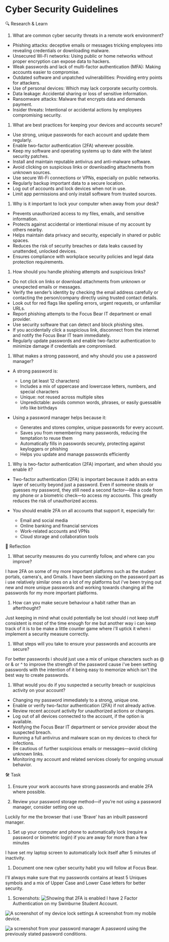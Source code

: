 # Cyber Security Guidelines

🔍 Research & Learn

1. What are common cyber security threats in a remote work environment?

- Phishing attacks: deceptive emails or messages tricking employees into
  revealing credentials or downloading malware.
- Unsecured Wi-Fi networks: Using public or home networks without proper
  encryption can expose data to hackers.
- Weak passwords and lack of multi-factor authentication (MFA): Making accounts
  easier to compromise.
- Outdated software and unpatched vulnerabilities: Providing entry points for
  attackers.
- Use of personal devices: Which may lack corporate security controls.
- Data leakage: Accidental sharing or loss of sensitive information.
- Ransomware attacks: Malware that encrypts data and demands payment.
- Insider threats: Intentional or accidental actions by employees compromising
  security.

1. What are best practices for keeping your devices and accounts secure?

- Use strong, unique passwords for each account and update them regularly.
- Enable two-factor authentication (2FA) wherever possible.
- Keep my software and operating systems up to date with the latest security
  patches.
- Install and maintain reputable antivirus and anti-malware software.
- Avoid clicking on suspicious links or downloading attachments from unknown
  sources.
- Use secure Wi-Fi connections or VPNs, especially on public networks.
- Regularly backup important data to a secure location.
- Log out of accounts and lock devices when not in use.
- Limit app permissions and only install software from trusted sources.

1. Why is it important to lock your computer when away from your desk?

- Prevents unauthorized access to my files, emails, and sensitive information.
- Protects against accidental or intentional misuse of my account by others
  nearby.
- Helps maintain data privacy and security, especially in shared or public
  spaces.
- Reduces the risk of security breaches or data leaks caused by unattended,
  unlocked devices.
- Ensures compliance with workplace security policies and legal data protection
  requirements.

1. How should you handle phishing attempts and suspicious links?

- Do not click on links or download attachments from unknown or unexpected
  emails or messages.
- Verify the sender’s identity by checking the email address carefully or
  contacting the person/company directly using trusted contact details.
- Look out for red flags like spelling errors, urgent requests, or unfamiliar
  URLs.
- Report phishing attempts to the Focus Bear IT department or email provider.
- Use security software that can detect and block phishing sites.
- If you accidentally click a suspicious link, disconnect from the internet and
  notify the Focus Bear IT team immediately.
- Regularly update passwords and enable two-factor authentication to minimize
  damage if credentials are compromised.

1. What makes a strong password, and why should you use a password manager?

- A strong password is:
  - Long (at least 12 characters)
  - Includes a mix of uppercase and lowercase letters, numbers, and special
    characters
  - Unique: not reused across multiple sites
  - Unpredictable: avoids common words, phrases, or easily guessable info like
    birthdays

- Using a password manager helps because it:
  - Generates and stores complex, unique passwords for every account.
  - Saves you from remembering many passwords, reducing the temptation to reuse
    them
  - Automatically fills in passwords securely, protecting against keyloggers or
    phishing
  - Helps you update and manage passwords efficiently

1. Why is two-factor authentication (2FA) important, and when should you enable
   it?

- Two-factor authentication (2FA) is important because it adds an extra layer of
  security beyond just a password. Even if someone steals or guesses my
  password, they still need a second factor—like a code from my phone or a
  biometric check—to access my accounts. This greatly reduces the risk of
  unauthorized access.

- You should enable 2FA on all accounts that support it, especially for:
  - Email and social media
  - Online banking and financial services
  - Work-related accounts and VPNs
  - Cloud storage and collaboration tools

📝 Reflection

1. What security measures do you currently follow, and where can you improve?

I have 2FA on some of my more important platforms such as the student portals,
camera's, and Gmails. I have been slacking on the password part as i use
relatively similar ones on a lot of my platforms but i've been trying out new
and more unique passwords and working towards changing all the passwords for my
more important platforms.

1. How can you make secure behaviour a habit rather than an afterthought?

Just keeping in mind what could potentially be lost should i not keep stuff
consistent is most of the time enough for me but another way i can keep track of
it is to be make a little counter game where i'll uptick it when i implement a
security measure correctly.

1. What steps will you take to ensure your passwords and accounts are secure?

For better passwords i should just use a mix of unique characters such as @ or &
or ^ to improve the strength of the password cause i've been setting passwords
with the intention of it being easy to memorize which isn't the best way to
create passwords.

1. What would you do if you suspected a security breach or suspicious activity
   on your account?

- Changing my password immediately to a strong, unique one.
- Enable or verify two-factor authentication (2FA) if not already active.
- Review recent account activity for unauthorized actions or changes.
- Log out of all devices connected to the account, if the option is available.
- Notifying the Focus Bear IT department or service provider about the suspected
  breach.
- Running a full antivirus and malware scan on my devices to check for
  infections.
- Be cautious of further suspicious emails or messages—avoid clicking unknown
  links.
- Monitoring my account and related services closely for ongoing unusual
  behavior.

🛠️ Task

1. Ensure your work accounts have strong passwords and enable 2FA where
   possible.

1. Review your password storage method—if you’re not using a password manager,
   consider setting one up.

Luckily for me the browser that i use 'Brave' has an inbuilt password manager.

1. Set up your computer and phone to automatically lock (require a password or
   biometric login) if you are away for more than a few minutes

I have set my laptop screen to automatically lock itself after 5 minutes of
inactivity.

1. Document one new cyber security habit you will follow at Focus Bear.

I'll always make sure that my passwords contains at least 5 Uniques symbols and
a mix of Upper Case and Lower Case letters for better security.

1. Screenshots: ![Showing that 2FA is enabled](2FactorAuth.png) I have 2 Factor
   Authentication on my Swinburne Student Account.

![A screenshot of my device lock settings](MobileDeviceLockSettings.png) A
screenshot from my mobile device.

![a screenshot from your password manager](PasswordManager-BetterPassword.png) A
password using the previously stated password conditions.
